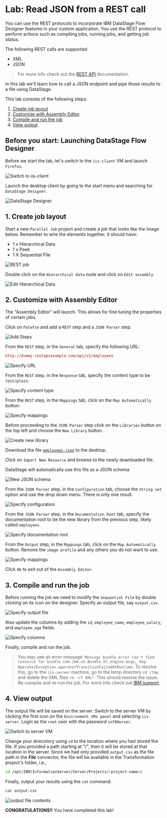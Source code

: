 # Lab: Read JSON from a REST call

You can use the REST protocols to incorporate IBM DataStage Flow Designer features in your custom application. You use the REST protocol to perform actions such as compiling jobs, running jobs, and getting job status.

The following REST calls are supported:

* XML
* JSON

> For more info check out the [REST API](https://www.ibm.com/support/knowledgecenter/SSZJPZ_11.7.0/com.ibm.swg.im.iis.ds.fd.doc/topics/rest_api.html) documentation.

In this lab we'll learn how to call a JSON endpoint and pipe those results to a file using DataStage.

This lab consists of the following steps:

1. [Create job layout](#1-create-job-layout)
1. [Customize with Assembly Editor](#2-customize-with-assembly-editor)
1. [Compile and run the job](#3-compile-and-run-the-job)
1. [View output](#4-view-output)

## Before you start: Launching DataStage Flow Designer

Before we start the lab, let's switch to the `iis-client` VM and launch `Firefox`.

![Switch to iis-client](images/switch-to-iis-client.png)

Launch the desktop client by going to the start menu and searching for `DataStage Designer`.

![DataStage Designer](images/designer-1.png)

## 1. Create job layout

Start a new `Parallel Job` project and create a job that looks like the image below. Remember to wire the elements together. It should have:

* 1 x Hierarchical Data
* 1 x Peek
* 1 X Sequential File

![REST job](images/rest-1.png)

Double click on the `Hierarchical Data` node and click on `Edit assembly`.

![Edit Hierarchical Data](images/rest-2.png)

## 2. Customize with Assembly Editor

The "Assembly Editor" will launch. This allows for fine tuning the properties of certain jobs.

Click on `Palette` and add a `REST` step and a `JSON Parser` step.

![Add Steps](images/rest-3.png)

From the `REST` step, in the `General` tab, specify the following URL:

```ini
http://dummy.restapiexample.com/api/v1/employees
```

![Specify URL](images/rest-4-1.png)

From the `REST` step, in the `Response` tab, specify the content type to be `test/plain`:

![Specify content type](images/rest-4-2.png)

From the `REST` step, in the `Mappings` tab, click on the `Map Automatically` button:

![Specify mappings](images/rest-4-3.png)

Before proceeding to the `JSON Parser` step click on the `Libraries` button on the top left and choose the `New Library` button.

![Create new library](images/rest-5-1.png)

Download the file [`employees.json`](https://raw.githubusercontent.com/IBM/datastage-standalone-workshop/master/data/employees.json) to the desktop.

Click on `Import New Resource` and browse to the newly downloaded file.

DataStage will automatically use this file as a JSON schema

![New JSON schema](images/rest-5-2.png)

From the `JSON Parser` step, in the `Configuration` tab, choose the `String set` option and use the drop down menu. There is only one result.

![Specify configuration](images/rest-6-1.png)

From the `JSON Parser` step, in the `Documentation Root` tab, specify the documentation root to be the new library from the previous step, likely called `employees`.

![Specify documentation root](images/rest-6-2.png)

From the `Output` step, in the `Mappings` tab, click on the `Map Automatically` button. Remove the `image profile` and any others you do not want to use.

![Specify mappings](images/rest-6-3.png)

Click `OK` to exit out of the `Assembly Editor`.

## 3. Compile and run the job

Before running the job we need to modify the `Sequential File` by double clicking on its icon on the designer. Specify an output file, say `output.csv`.

![Specify output file](images/rest-7-1.png)

Also update the columns by adding the `id`, `employee_name`, `employee_salary`, and `employee_age` fields.

![Specify columns](images/rest-7-2.png)

Finally, compile and run the job.

> You may see an error message: `Message bundle error Can't find resource for bundle com.ibm.e2.Bundle_E2_engine_msgs, key OperatorException.operatorTransitionFailedAtRuntime`. To resolve this, go to the `iis-server` machine, go to the temp directory `cd /tmp` and delete the XML files `rm -rf XML*`. This should resolve the issue. Re-compile and re-run the job. For more info check out [IBM support](https://www.ibm.com/support/pages/hierarchical-stage-job-fails-message-bundle-error-cant-find-resource-bundle-comibme2bundlee2enginemsgs-key-operatorexceptionoperatortransitionfailedatruntime).

## 4. View output

The output file will be saved on the server. Switch to the server VM by clicking the first icon on the `Environment VMs panel` and selecting `iis-server`. Login as the `root` user with the password `inf0Xerver`.

![Switch to server VM](images/switch-to-iis-server.png)

Change your direcotory using `cd` to the location where you had stored the file. If you provided a path starting at "/", then it will be stored at that location in the server. Since we had only provided `output.csv` as the file path in the ***File*** connector, the file will be available in the Transformation project's folder, i.e.,

```bash
cd /opt/IBM/InformationServer/Server/Projects/<project-name>/
```

Finally, output your results using the `cat` command.

```bash
cat output.csv
```

![output file contents](images/rest-8.png)

**CONGRATULATIONS!!** You have completed this lab!
